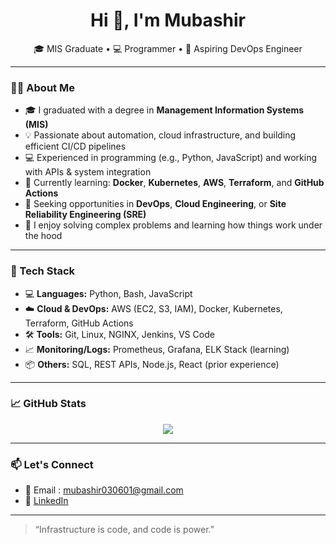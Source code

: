 <h1 align="center">Hi 👋, I'm Mubashir</h1>

<p align="center">
  🎓 MIS Graduate • 💻 Programmer • 🚀 Aspiring DevOps Engineer
</p>

---

### 👨‍💻 About Me

- 🎓 I graduated with a degree in **Management Information Systems (MIS)**  
- 💡 Passionate about automation, cloud infrastructure, and building efficient CI/CD pipelines  
- 💻 Experienced in programming (e.g., Python, JavaScript) and working with APIs & system integration  
- 🌱 Currently learning: **Docker**, **Kubernetes**, **AWS**, **Terraform**, and **GitHub Actions**  
- 🎯 Seeking opportunities in **DevOps**, **Cloud Engineering**, or **Site Reliability Engineering (SRE)**  
- 🧠 I enjoy solving complex problems and learning how things work under the hood

---

### 🧰 Tech Stack

- 💻 **Languages:** Python, Bash, JavaScript  
- ☁️ **Cloud & DevOps:** AWS (EC2, S3, IAM), Docker, Kubernetes, Terraform, GitHub Actions  
- 🛠️ **Tools:** Git, Linux, NGINX, Jenkins, VS Code  
- 📈 **Monitoring/Logs:** Prometheus, Grafana, ELK Stack (learning)  
- 📦 **Others:** SQL, REST APIs, Node.js, React (prior experience)



---

### 📈 GitHub Stats

<p align="center">
  <img src="https://github-readme-stats.vercel.app/api?username=Mubashir7933&show_icons=true&theme=default" />
</p>

---

### 📫 Let's Connect

- 📧 Email : mubashir030601@gmail.com 
- 💼 [LinkedIn](https://www.linkedin.com/in/mubashir7933/)  

---

> “Infrastructure is code, and code is power.”

